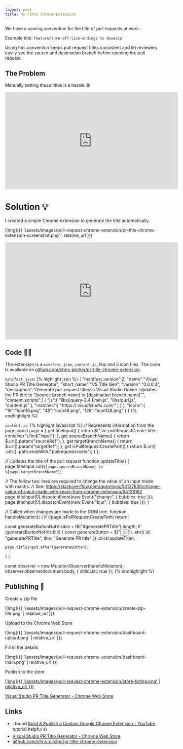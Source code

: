 ```yaml
---
layout: post
title: My First Chrome Extension
---
```


We have a naming convention for the title of pull requests at work.

Example title: `feature/turn-off-line-endings to develop`

Using this convention keeps pull request titles consistent and let reviewers easily see the source and destination branch before opening the pull request.

## The Problem

Manually setting these titles is a hassle 😫

<iframe width="560" height="315" src="https://www.youtube.com/embed/VHuAQcZtMP8?rel=0&amp;showinfo=0" frameborder="0" allowfullscreen></iframe>

# Solution 💡

I created a simple Chrome extension to generate the title automatically.

![img]({{ '/assets/images/pull-request-chrome-extension/pr-title-chrome-extension-screenshot.png' | relative_url }})

<iframe width="560" height="315" src="https://www.youtube.com/embed/Mdlk2XhaXl8?rel=0&amp;showinfo=0" frameborder="0" allowfullscreen></iframe><br>

## Code 👨‍💻

The extension is a `manifest.json`, `content.js`, libs and 3 icon files. The code is available on [github.com/chris-pilcher/pr-title-chrome-extension](https://github.com/chris-pilcher/pr-title-chrome-extension/).

`manifest.json`:
{% highlight json %}
{
"manifest_version":2,
"name":"Visual Studio PR Title Generator",
"short_name":"VS Title Gen",
"version":"0.0.0.3",
"description":"Generate pull request titles in Visual Studio Online. Updates the PR title to \"[source branch name] to [destination branch name]\"",
"content_scripts":[
{
"js":[
"libs/jquery-3.4.1.min.js",
"libs/purl.js",
"content.js"
],
"matches":[
"https://*.visualstudio.com/*"
]
}
],
"icons":{
"16":"icon16.png",
"48":"icon48.png",
"128":"icon128.png"
}
}
{% endhighlight %}

`content.js`:
{% highlight javascript %}
// Represents information from the page
const page = {
get titleInput() {
return $(".vc-pullRequestCreate-title-container").find("input");
  },
  get sourceBranchName() {
    return $.url().param("sourceRef");
},
get targetBranchName() {
return $.url().param("targetRef");
  },
  get isPullRequestCreatePath() {
    return $.url()
.attr()
.path.endsWith("pullrequestcreate");
}
};

// Updates the title of the pull request
function updateTitle() {
page.titleInput.val(`${page.sourceBranchName} to ${page.targetBranchName}`);

// The follow two lines are required to change the value of an input made with reactjs.
// See: https://stackoverflow.com/questions/54137836/change-value-of-input-made-with-react-from-chrome-extension/54138182
page.titleInput[0].dispatchEvent(new Event("change", { bubbles: true }));
page.titleInput[0].dispatchEvent(new Event("blur", { bubbles: true }));
}

// Called when changes are made to the DOM tree.
function handleMutation() {
if (!page.isPullRequestCreatePath) return;

const generateButtonNotVisible = !$("#generatePRTitle").length;
  if (generateButtonNotVisible) {
    const generateButton = $("<button>🖖</button>")
.attr({ id: "generatePRTitle", title: "Generate PR title" })
.click(updateTitle);

    page.titleInput.after(generateButton);

}
}

const observer = new MutationObserver(handleMutation);
observer.observe(document.body, { childList: true });
{% endhighlight %}

## Publishing 🚀

Create a zip file

![img]({{ '/assets/images/pull-request-chrome-extension/create-zip-file.png' | relative_url }})

Upload to the Chrome Web Store

![img]({{ '/assets/images/pull-request-chrome-extension/dashboard-upload.png' | relative_url }})

Fill in the details

![img]({{ '/assets/images/pull-request-chrome-extension/dashboard-main.png' | relative_url }})

Publish to the store

[![img]({{ '/assets/images/pull-request-chrome-extension/store-listing.png' | relative_url }})](https://chrome.google.com/webstore/detail/visual-studio-pr-title-ge/lbkfohchcccpbmgckjbcgcnlmohdieej)

[Visual Studio PR Title Generator - Chrome Web Store](https://chrome.google.com/webstore/detail/visual-studio-pr-title-ge/lbkfohchcccpbmgckjbcgcnlmohdieej)

## Links

- I found [Build & Publish a Custom Google Chrome Extension - YouTube](https://www.youtube.com/watch?v=wHZCYi1K664) tutorial helpful 👍
- [Visual Studio PR Title Generator - Chrome Web Store](https://chrome.google.com/webstore/detail/visual-studio-pr-title-ge/lbkfohchcccpbmgckjbcgcnlmohdieej)
- [github.com/chris-pilcher/pr-title-chrome-extension](https://github.com/chris-pilcher/pr-title-chrome-extension/)
